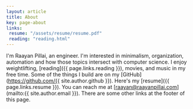 ```yaml
---
layout: article
title: About
key: page-about
links:
 resume: "/assets/resume/resume.pdf"
 reading: "reading.html"
---
```


I'm Raayan Pillai, an engineer. I'm interested in minimalism, organization, automation and how those topics intersect with computer science.
I enjoy weightlifting, [reading]({{ page.links.reading }}), movies, and music in my free time.
Some of the things I build are on my [GitHub](https://github.com/{{ site.author.github }}).
Here's my [resume]({{ page.links.resume }}). You can reach me at [raayan@raayanpillai.com](mailto:{{ site.author.email }}).
There are some other links at the footer of this page.
